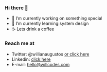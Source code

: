 ### Hi there 👋

- 🔭 I’m currently working on something special
- 🌱 I’m currently learning system design
- ☕️ Lets drink a coffee

### Reach me at
* Twitter: @willianaugustos [or click here](https://twitter.com/willianaugustos)
* Linkedin: [click here](https://linkedin.com/in/willian-tech)
* E-mail: hello@willcodes.com

